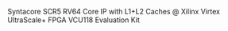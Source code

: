 Syntacore SCR5 RV64 Core IP with L1+L2 Caches @ Xilinx Virtex UltraScale+ FPGA VCU118 Evaluation Kit
